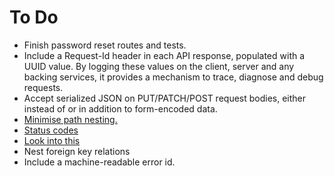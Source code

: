 # To Do

+ Finish password reset routes and tests.
+ Include a Request-Id header in each API response, populated with a UUID value. By logging these values on the client, server and any backing services, it provides a mechanism to trace, diagnose and debug requests.
+ Accept serialized JSON on PUT/PATCH/POST request bodies, either instead of or in addition to form-encoded data.
+ [Minimise path nesting.](https://geemus.gitbooks.io/http-api-design/content/en/requests/minimize-path-nesting.html)
+ [Status codes](https://geemus.gitbooks.io/http-api-design/content/en/responses/return-appropriate-status-codes.html)
+ [Look into this](https://geemus.gitbooks.io/http-api-design/content/en/responses/provide-resource-uuids.html)
+ Nest foreign key relations
+ Include a machine-readable error id.